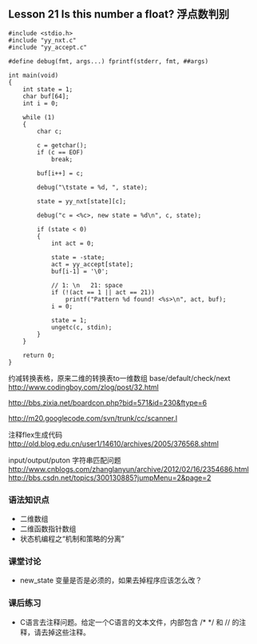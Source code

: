 ## Lesson 21 Is this number a float? 浮点数判别
	
	#include <stdio.h>
	#include "yy_nxt.c"
	#include "yy_accept.c"
	
	#define debug(fmt, args...)	fprintf(stderr, fmt, ##args)
	
	int main(void)
	{
		int state = 1;
		char buf[64];
		int i = 0;
	
		while (1)
		{
			char c;
	
			c = getchar();
			if (c == EOF)
				break;
	
			buf[i++] = c;
	
			debug("\tstate = %d, ", state);
	
			state = yy_nxt[state][c];
	
			debug("c = <%c>, new state = %d\n", c, state);
	
			if (state < 0)
			{
				int act = 0;
	
				state = -state;
				act = yy_accept[state];
				buf[i-1] = '\0';
	
				// 1: \n   21: space
				if (!(act == 1 || act == 21))
					printf("Pattern %d found! <%s>\n", act, buf);
				i = 0;
	
				state = 1;
				ungetc(c, stdin);
			}
		}
	
		return 0;
	}

约减转换表格，原来二维的转换表to一维数组 base/default/check/next  
<http://www.codingboy.com/zlog/post/32.html>

<http://bbs.zixia.net/boardcon.php?bid=571&id=230&ftype=6>

<http://m20.googlecode.com/svn/trunk/cc/scanner.l>

注释flex生成代码  
<http://old.blog.edu.cn/user1/14610/archives/2005/376568.shtml>

input/output/puton 字符串匹配问题  
<http://www.cnblogs.com/zhanglanyun/archive/2012/02/16/2354686.html>  
<http://bbs.csdn.net/topics/300130885?jumpMenu=2&page=2>  

### 语法知识点
* 二维数组
* 二维函数指针数组
* 状态机编程之“机制和策略的分离”
	
### 课堂讨论
* new_state 变量是否是必须的，如果去掉程序应该怎么改？
	
### 课后练习
* C语言去注释问题。给定一个C语言的文本文件，内部包含 /*  */ 和 // 的注释，请去掉这些注释。

